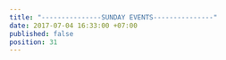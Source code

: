 ```yaml
---
title: "---------------SUNDAY EVENTS---------------"
date: 2017-07-04 16:33:00 +07:00
published: false
position: 31
---
```


